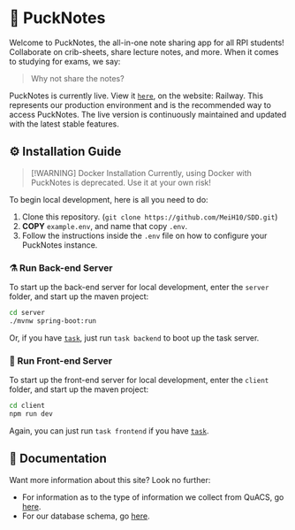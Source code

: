 # :pushpin: PuckNotes

Welcome to PuckNotes, the all-in-one note sharing app for all RPI students! Collaborate on crib-sheets, share lecture notes, and more. When it comes to studying for exams, we say:

> Why not share the notes?

PuckNotes is currently live. View it  [`here`](https://pucknotes.up.railway.app/), on the website: Railway. This represents our production environment and is the recommended way to access PuckNotes. The live version is continuously maintained and updated with the latest stable features.

## :gear: Installation Guide

> [!WARNING] Docker Installation
> Currently, using Docker with PuckNotes is deprecated. Use it at your own risk!

To begin local development, here is all you need to do:

1. Clone this repository. (`git clone https://github.com/MeiH10/SDD.git`)
2. **COPY** `example.env`, and name that copy `.env`.
3. Follow the instructions inside the `.env` file on how to configure your PuckNotes instance.

### :alembic: Run Back-end Server

To start up the back-end server for local development, enter the `server` folder, and start up the maven project:

```sh
cd server
./mvnw spring-boot:run
```

Or, if you have [`task`](taskfile.dev), just run `task backend` to boot up the task server.

### :iphone: Run Front-end Server

To start up the front-end server for local development, enter the `client` folder, and start up the maven project:

```sh
cd client
npm run dev
```

Again, you can just run `task frontend` if you have [`task`](taskfile.dev).

## :memo: Documentation

Want more information about this site? Look no further:

- For information as to the type of information we collect from QuACS, go [here](docs/quacs_data.md).
- For our database schema, go [here](docs/database/main.md).

